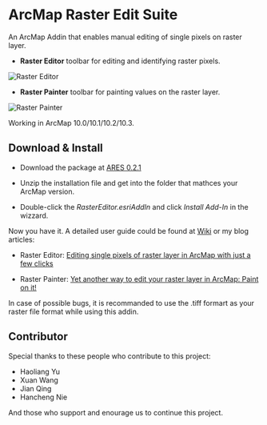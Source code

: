 # ArcMap Raster Edit Suite

An ArcMap Addin that enables manual editing of single pixels on raster layer.

* **Raster Editor** toolbar for editing and identifying raster pixels.

![Raster Editor](http://haoliangyu.github.io/2015/02/18/Editing-single-pixels-of-raster-layer-in-ArcMap-with-just-a-few-clicks/eidtor_toolbar.png)

* **Raster Painter** toolbar for painting values on the raster layer.

![Raster Painter](http://haoliangyu.github.io/2015/03/12/Yet-another-way-to-edit-your-raster-layer-in-ArcMap-Paint-on-it/RasterPainter.png)

Working in ArcMap 10.0/10.1/10.2/10.3. 

## Download & Install

* Download the package at [ARES 0.2.1](https://github.com/dz316424/ares/releases/download/v0.2.1/ARES.0.2.1.zip)

* Unzip the installation file and get into the folder that mathces your ArcMap version.
 
* Double-click the *RasterEditor.esriAddIn* and click *Install Add-In* in the wizzard.

Now you have it. A detailed user guide could be found at [Wiki](https://github.com/dz316424/arcmap-raster-editor/wiki) or my blog articles:

* Raster Editor: [Editing single pixels of raster layer in ArcMap with just a few clicks](http://haoliangyu.github.io/2015/02/18/Editing-single-pixels-of-raster-layer-in-ArcMap-with-just-a-few-clicks/)

* Raster Painter: [Yet another way to edit your raster layer in ArcMap: Paint on it!](http://haoliangyu.github.io/2015/03/12/Yet-another-way-to-edit-your-raster-layer-in-ArcMap-Paint-on-it/)

In case of possible bugs, it is recommanded to use the .tiff formart as your raster file format while using this addin.

## Contributor

Special thanks to these people who contribute to this project:

* Haoliang Yu
* Xuan Wang
* Jian Qing
* Hancheng Nie

And those who support and enourage us to continue this project.
